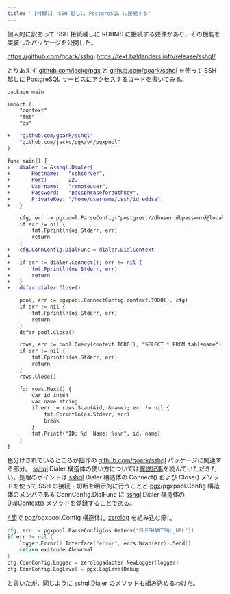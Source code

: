 ```yaml
---
title: "【付録1】 SSH 越しに PostgreSQL に接続する"
---
```


個人的に訳あって SSH 接続越しに RDBMS に接続する要件があり，その機能を実装したパッケージを公開した。

https://github.com/goark/sshql
https://text.baldanders.info/release/sshql/

とりあえず [github.com/jackc/pgx] と [github.com/goark/sshql] を使って SSH 越しに [PostgreSQL] サービスにアクセスするコードを書いてみる。

```diff go
package main

import (
    "context"
    "fmt"
    "os"

+   "github.com/goark/sshql"
    "github.com/jackc/pgx/v4/pgxpool"
)

func main() {
+   dialer := &sshql.Dialer{
+       Hostname:   "sshserver",
+       Port:       22,
+       Username:   "remoteuser",
+       Password:   "passphraseforauthkey",
+       PrivateKey: "/home/username/.ssh/id_eddsa",
+   }

    cfg, err := pgxpool.ParseConfig("postgres://dbuser:dbpassword@localhost:5432/example?sslmode=disable")
    if err != nil {
        fmt.Fprintln(os.Stderr, err)
        return
    }
+   cfg.ConnConfig.DialFunc = dialer.DialContext
+
+   if err := dialer.Connect(); err != nil {
+       fmt.Fprintln(os.Stderr, err)
+       return
+   }
+   defer dialer.Close()

    pool, err := pgxpool.ConnectConfig(context.TODO(), cfg)
    if err != nil {
        fmt.Fprintln(os.Stderr, err)
        return
    }
    defer pool.Close()

    rows, err := pool.Query(context.TODO(), "SELECT * FROM tablename")
    if err != nil {
        fmt.Fprintln(os.Stderr, err)
        return
    }
    rows.Close()

    for rows.Next() {
        var id int64
        var name string
        if err := rows.Scan(&id, &name); err != nil {
            fmt.Fprintln(os.Stderr, err)
            break
        }
        fmt.Printf("ID: %d  Name: %s\n", id, name)
    }
}
```

色分けされているところが拙作の [github.com/goark/sshql] パッケージに関連する部分。 [sshql][github.com/goark/sshql].Dialer 構造体の使い方については[解説記事](https://text.baldanders.info/release/sshql/ "sshql — SSH 越しに RDBMS にアクセスする")を読んでいただきたい。処理のポイントは [sshql][github.com/goark/sshql].Dialer 構造体の Connect() および Close() メソッドを使って SSH の接続・切断を明示的に行うことと [pgx][github.com/jackc/pgx]/pgxpool.Config 構造体のメンバである ConnConfig.DialFunc に [sshql][github.com/goark/sshql].Dialer 構造体の DialContext() メソッドを登録することである。

[4節]で [pgx][github.com/jackc/pgx]/pgxpool.Config 構造体に [zerolog][github.com/rs/zerolog] を組み込む際に

```go
cfg, err := pgxpool.ParseConfig(os.Getenv("ELEPHANTSQL_URL"))
if err != nil {
    logger.Error().Interface("error", errs.Wrap(err)).Send()
    return exitcode.Abnormal
}
cfg.ConnConfig.Logger = zerologadapter.NewLogger(logger)
cfg.ConnConfig.LogLevel = pgx.LogLevelDebug
```

と書いたが，同じように [sshql][github.com/goark/sshql].Dialer のメソッドも組み込めるわけだ。

[4節]: https://zenn.dev/spiegel/books/a-study-in-postgresql/viewer/logger "構造化 Logger を組み込む"
[Go]: https://go.dev/
[PostgreSQL]: https://www.postgresql.org/ "PostgreSQL: The world's most advanced open source database"
[github.com/jackc/pgx]: https://github.com/jackc/pgx "jackc/pgx: PostgreSQL driver and toolkit for Go"
[github.com/rs/zerolog]: https://github.com/rs/zerolog "rs/zerolog: Zero Allocation JSON Logger"
[github.com/goark/sshql]: https://github.com/goark/sshql "goark/sshql: Go SQL drivers over SSH"
